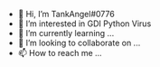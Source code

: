 - 👋 Hi, I’m TankAngel#0776
- 👀 I’m interested in GDI Python Virus
- 🌱 I’m currently learning ...
- 💞️ I’m looking to collaborate on ...
- 📫 How to reach me ...
